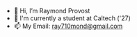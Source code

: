 - 👋 Hi, I’m Raymond Provost
- 🏫 I'm currently a student at Caltech ('27)
- 📫 My Email: ray710mond@gmail.com
<!---
ray710mond/ray710mond is a ✨ special ✨ repository because its `README.md` (this file) appears on your GitHub profile.
You can click the Preview link to take a look at your changes.
--->
